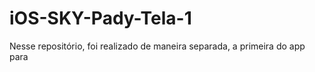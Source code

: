 # iOS-SKY-Pady-Tela-1
  Nesse repositório, foi realizado de maneira separada, a primeira do app para
